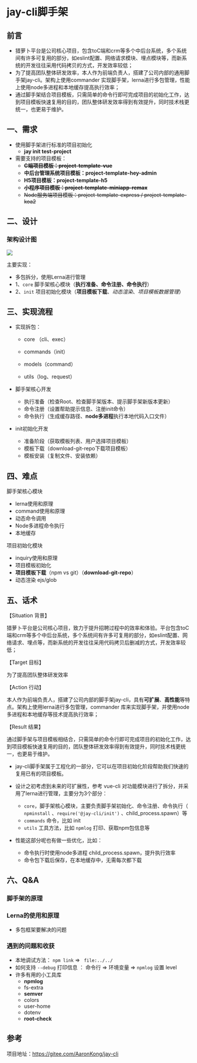 # jay-cli脚手架

## 前言

- 猎萝⼘平台是公司核⼼项⽬，包含toC端和crm等多个中后台系统，多个系统间有许多可复用的部分，如eslint配置、网络请求模块、埋点模块等，而新系统的开发往往采用代码拷贝的方式，开发效率较低；
- 为了提高团队整体研发效率，本人作为前端负责人，搭建了公司内部的通用脚手架jay-cli。架构上使用commander 实现脚手架，lerna进行多包管理，性能上使用node多进程和本地缓存提高执行效率；
- 通过脚手架结合项目模板，只需简单的命令行即可完成项目的初始化工作，达到项目模板快速复用的目的，团队整体研发效率得到有效提升，同时技术栈更统一，也更易于维护。

## 一、需求

- 使用脚手架进行标准的项目初始化
  - **jay init test-project**
- 需要支持的项目模板：
  - ~~**C端项目模板：project-template-vue**~~
  - **中后台管理系统项目模板：project-template-hey-admin**
  - **H5项目模板：project-template-h5**
  - ~~**小程序项目模板：project-template-miniapp-remax**~~
  - ~~Node服务端项目模板：project-template-express / project-template-koa2~~

## 二、设计

### 架构设计图

![](https://oss-1252175178.cos.ap-shanghai.myqcloud.com/%E6%85%95%E8%AF%BE%E7%BD%91%E6%9E%B6%E6%9E%84%E5%B8%88%E8%AF%BE%E7%A8%8B/%E8%84%9A%E6%89%8B%E6%9E%B6%E6%9E%B6%E6%9E%84%E8%AE%BE%E8%AE%A1%E5%9B%BE-%E8%87%AA%E5%88%B6.jpg)

主要实现：

- 多包拆分，使用Lerna进行管理
- 1、`core` 脚手架核心模块（**执行准备、命令注册、命令执行**）
- 2、`init` 项目初始化模块（**项目模板下载**、*动态渲染*、*项目模板数据管理*）

## 三、实现流程

- 实现拆包： 

  - core （cli、exec）

  - commands（init）

  - models（command）

  - utils（log、request）

- 脚手架核心开发
  - 执行准备（检查Root、检查脚手架版本、提示脚手架新版本更新）
  - 命令注册（设置帮助提示信息、注册init命令）
  - 命令执行（生成缓存路径、**node多进程**执行本地代码入口文件）
- init初始化开发
  - 准备阶段（获取模板列表、用户选择项目模板）
  - 模板下载（download-git-repo下载项目模板）
  - 模板安装（复制文件、安装依赖）

## 四、难点

脚手架核心模块

- lerna使用和原理
- command使用和原理
- 动态命令调用
- Node多进程命令执行
- 本地缓存

项目初始化模块

- inquiry使用和原理
- 项目模板初始化
- **项目模板下载**（npm vs git）（**download-git-repo**）
- 动态渲染 ejs/glob

## 五、话术

【Situation 背景】

猎萝⼘平台是公司核⼼项⽬，致力于提升招聘过程中的效率和体验。平台包含toC端和crm等多个中后台系统，多个系统间有许多可复用的部分，如eslint配置、网络请求、埋点等，而新系统的开发往往采用代码拷贝后删减的方式，开发效率较低；

【Target 目标】

为了提高团队整体研发效率

【Action 行动】

本人作为前端负责人，搭建了公司内部的脚手架jay-cli，具有**可扩展**、**高性能**等特点。架构上使用lerna进行多包管理，commander 库来实现脚手架，并使用node多进程和本地缓存等技术提高执行效率；

【Result 结果】

通过脚手架与项目模板相结合，只需简单的命令行即可完成项目的初始化工作，达到项目模板快速复用的目的，团队整体研发效率得到有效提升，同时技术栈更统一，也更易于维护。



- jay-cli脚手架属于工程化的一部分，它可以在项目初始化阶段帮助我们快速的复用已有的项目模板。

- 设计之初考虑到未来的可扩展性，参考 vue-cli 对功能模块进行了拆分，并采用了lerna进行管理，主要分为3个部分：
  - `core`，脚手架核心模块，主要负责脚手架初始化、命令注册、命令执行（ `npminstall` 、`require('@jay-cli/init')` 、child_process.spawn）等
  - `commands`  命令，比如 init
  - `utils` 工具方法，比如 `npmlog` 打印、获取npm包信息等
- 性能这部分呢也有做一些优化，比如：
  - 命令执行时使用node多进程 child_process.spawn，提升执行效率
  - 命令包下载后保存，在本地缓存中，无需每次都下载

## 六、Q&A

### 脚手架的原理

### Lerna的使用和原理

- 多包框架要解决的问题

### 遇到的问题和收获

- 本地调试方法： `npm link` => ` file:../../`
- 如何支持 `--debug` 打印信息 ： 命令行 => 环境变量 =>  `npmlog` 设置 level
- 许多有用的小工具库
  - **npmlog**
  - fs-extra
  - **semver**
  - colors
  - user-home
  - dotenv
  - **root-check**

## 参考

项目地址：https://gitee.com/AaronKong/jay-cli

